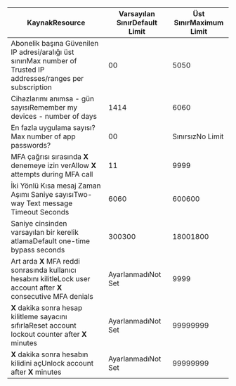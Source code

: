 | <span data-ttu-id="6c94e-101">Kaynak</span><span class="sxs-lookup"><span data-stu-id="6c94e-101">Resource</span></span> | <span data-ttu-id="6c94e-102">Varsayılan Sınır</span><span class="sxs-lookup"><span data-stu-id="6c94e-102">Default Limit</span></span> | <span data-ttu-id="6c94e-103">Üst Sınır</span><span class="sxs-lookup"><span data-stu-id="6c94e-103">Maximum Limit</span></span> |
| --- | --- | --- |
| <span data-ttu-id="6c94e-104">Abonelik başına Güvenilen IP adresi/aralığı</a> üst sınırı</span><span class="sxs-lookup"><span data-stu-id="6c94e-104">Max number of Trusted IP addresses/ranges</a> per subscription</span></span> |<span data-ttu-id="6c94e-105">0</span><span class="sxs-lookup"><span data-stu-id="6c94e-105">0</span></span> |<span data-ttu-id="6c94e-106">50</span><span class="sxs-lookup"><span data-stu-id="6c94e-106">50</span></span> |
| <span data-ttu-id="6c94e-107">Cihazlarımı anımsa - gün sayısı</span><span class="sxs-lookup"><span data-stu-id="6c94e-107">Remember my devices - number of days</span></span> |<span data-ttu-id="6c94e-108">14</span><span class="sxs-lookup"><span data-stu-id="6c94e-108">14</span></span> |<span data-ttu-id="6c94e-109">60</span><span class="sxs-lookup"><span data-stu-id="6c94e-109">60</span></span> |
| <span data-ttu-id="6c94e-110">En fazla uygulama sayısı?</span><span class="sxs-lookup"><span data-stu-id="6c94e-110">Max number of app passwords?</span></span> |<span data-ttu-id="6c94e-111">0</span><span class="sxs-lookup"><span data-stu-id="6c94e-111">0</span></span> |<span data-ttu-id="6c94e-112">Sınırsız</span><span class="sxs-lookup"><span data-stu-id="6c94e-112">No Limit</span></span> |
| <span data-ttu-id="6c94e-113">MFA çağrısı sırasında **X** denemeye izin ver</span><span class="sxs-lookup"><span data-stu-id="6c94e-113">Allow **X** attempts during MFA call</span></span> |<span data-ttu-id="6c94e-114">1</span><span class="sxs-lookup"><span data-stu-id="6c94e-114">1</span></span> |<span data-ttu-id="6c94e-115">99</span><span class="sxs-lookup"><span data-stu-id="6c94e-115">99</span></span> |
| <span data-ttu-id="6c94e-116">İki Yönlü Kısa mesaj Zaman Aşımı Saniye sayısı</span><span class="sxs-lookup"><span data-stu-id="6c94e-116">Two-way Text message Timeout Seconds</span></span> |<span data-ttu-id="6c94e-117">60</span><span class="sxs-lookup"><span data-stu-id="6c94e-117">60</span></span> |<span data-ttu-id="6c94e-118">600</span><span class="sxs-lookup"><span data-stu-id="6c94e-118">600</span></span> |
| <span data-ttu-id="6c94e-119">Saniye cinsinden varsayılan bir kerelik atlama</span><span class="sxs-lookup"><span data-stu-id="6c94e-119">Default one-time bypass seconds</span></span> |<span data-ttu-id="6c94e-120">300</span><span class="sxs-lookup"><span data-stu-id="6c94e-120">300</span></span> |<span data-ttu-id="6c94e-121">1800</span><span class="sxs-lookup"><span data-stu-id="6c94e-121">1800</span></span> |
| <span data-ttu-id="6c94e-122">Art arda **X** MFA reddi sonrasında kullanıcı hesabını kilitle</span><span class="sxs-lookup"><span data-stu-id="6c94e-122">Lock user account after **X** consecutive MFA denials</span></span> |<span data-ttu-id="6c94e-123">Ayarlanmadı</span><span class="sxs-lookup"><span data-stu-id="6c94e-123">Not Set</span></span> |<span data-ttu-id="6c94e-124">99</span><span class="sxs-lookup"><span data-stu-id="6c94e-124">99</span></span> |
| <span data-ttu-id="6c94e-125">**X** dakika sonra hesap kilitleme sayacını sıfırla</span><span class="sxs-lookup"><span data-stu-id="6c94e-125">Reset account lockout counter after **X** minutes</span></span> |<span data-ttu-id="6c94e-126">Ayarlanmadı</span><span class="sxs-lookup"><span data-stu-id="6c94e-126">Not Set</span></span> |<span data-ttu-id="6c94e-127">9999</span><span class="sxs-lookup"><span data-stu-id="6c94e-127">9999</span></span> |
| <span data-ttu-id="6c94e-128">**X** dakika sonra hesabın kilidini aç</span><span class="sxs-lookup"><span data-stu-id="6c94e-128">Unlock account after **X** minutes</span></span> |<span data-ttu-id="6c94e-129">Ayarlanmadı</span><span class="sxs-lookup"><span data-stu-id="6c94e-129">Not Set</span></span> |<span data-ttu-id="6c94e-130">9999</span><span class="sxs-lookup"><span data-stu-id="6c94e-130">9999</span></span> |
